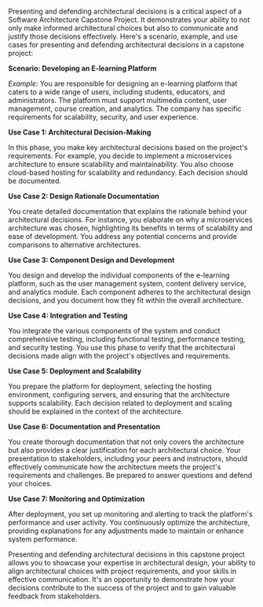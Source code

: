 Presenting and defending architectural decisions is a critical aspect of a Software Architecture Capstone Project. It demonstrates your ability to not only make informed architectural choices but also to communicate and justify those decisions effectively. Here's a scenario, example, and use cases for presenting and defending architectural decisions in a capstone project:

**Scenario: Developing an E-learning Platform**

_Example:_ You are responsible for designing an e-learning platform that caters to a wide range of users, including students, educators, and administrators. The platform must support multimedia content, user management, course creation, and analytics. The company has specific requirements for scalability, security, and user experience.

**Use Case 1: Architectural Decision-Making**

In this phase, you make key architectural decisions based on the project's requirements. For example, you decide to implement a microservices architecture to ensure scalability and maintainability. You also choose cloud-based hosting for scalability and redundancy. Each decision should be documented.

**Use Case 2: Design Rationale Documentation**

You create detailed documentation that explains the rationale behind your architectural decisions. For instance, you elaborate on why a microservices architecture was chosen, highlighting its benefits in terms of scalability and ease of development. You address any potential concerns and provide comparisons to alternative architectures.

**Use Case 3: Component Design and Development**

You design and develop the individual components of the e-learning platform, such as the user management system, content delivery service, and analytics module. Each component adheres to the architectural design decisions, and you document how they fit within the overall architecture.

**Use Case 4: Integration and Testing**

You integrate the various components of the system and conduct comprehensive testing, including functional testing, performance testing, and security testing. You use this phase to verify that the architectural decisions made align with the project's objectives and requirements.

**Use Case 5: Deployment and Scalability**

You prepare the platform for deployment, selecting the hosting environment, configuring servers, and ensuring that the architecture supports scalability. Each decision related to deployment and scaling should be explained in the context of the architecture.

**Use Case 6: Documentation and Presentation**

You create thorough documentation that not only covers the architecture but also provides a clear justification for each architectural choice. Your presentation to stakeholders, including your peers and instructors, should effectively communicate how the architecture meets the project's requirements and challenges. Be prepared to answer questions and defend your choices.

**Use Case 7: Monitoring and Optimization**

After deployment, you set up monitoring and alerting to track the platform's performance and user activity. You continuously optimize the architecture, providing explanations for any adjustments made to maintain or enhance system performance.

Presenting and defending architectural decisions in this capstone project allows you to showcase your expertise in architectural design, your ability to align architectural choices with project requirements, and your skills in effective communication. It's an opportunity to demonstrate how your decisions contribute to the success of the project and to gain valuable feedback from stakeholders.